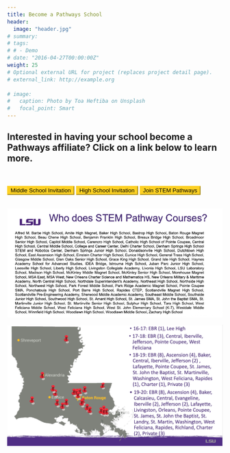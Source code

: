 ```yaml
---
title: Become a Pathways School
header:
  image: "header.jpg"
# summary: 
# tags:
# # - Demo
# date: "2016-04-27T00:00:00Z"
weight: 25
# Optional external URL for project (replaces project detail page).
# external_link: http://example.org

# image:
#   caption: Photo by Toa Heftiba on Unsplash
#   focal_point: Smart
---
```


## Interested in having your school become a Pathways affiliate? Click on a link below to learn more.
<br></br>
<a href="Middle%20School%202021%20LSU%20Pathways%20Invitation.pdf"><button style= "background-color:#fdd023; border-color: #fdd023"> Middle School Invitation </button></a> <a href="High%20School%202021%20LSU%20Pathways%20Invitation.docx.pdf"><button style= "background-color:#fdd023; border-color: #fdd023"> High School Invitation </button></a> <a href="LSU%202021-22%20Pathway%20MOU.pdf"><button style= "background-color:#fdd023; border-color: #fdd023"> Join STEM Pathways </button></a> 
<br></br>


![](../../../about/about%204.png)

![](../../../about/About%202.png)



